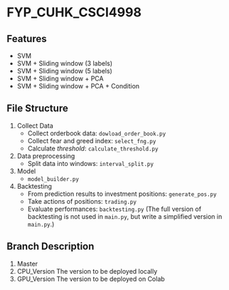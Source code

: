 # FYP_CUHK_CSCI4998 

## Features 
* SVM 
* SVM + Sliding window (3 labels)
* SVM + Sliding window (5 labels)
* SVM + Sliding window + PCA
* SVM + Sliding window + PCA + Condition 

## File Structure 
1. Collect Data 
    * Collect orderbook data: `dowload_order_book.py`
    * Collect fear and greed index: `select_fng.py`
    * Calculate *threshold*: `calculate_threshold.py`
2. Data preprocessing 
    * Split data into windows: `interval_split.py`
3. Model 
    * `model_builder.py`
4. Backtesting 
    * From prediction results to investment positions: `generate_pos.py`
    * Take actions of positions: `trading.py`
    * Evaluate performances: `backtesting.py` (The full version of backtesting is not used in `main.py`, but write a simplified version in `main.py`.)

## Branch Description 
1. Master 
2. CPU_Version 
    The version to be deployed locally 
3. GPU_Version 
    The version to be deployed on Colab